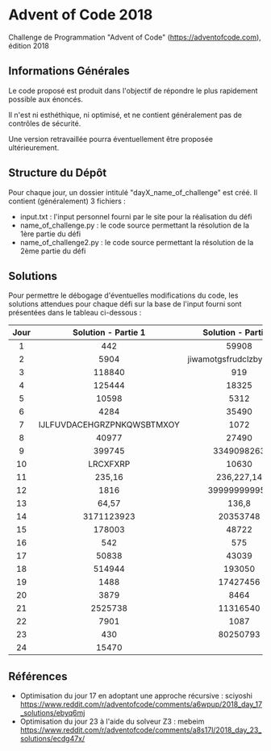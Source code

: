 # Advent of Code 2018

Challenge de Programmation "Advent of Code" (<https://adventofcode.com>), édition 2018

## Informations Générales

Le code proposé est produit dans l'objectif de répondre le plus rapidement possible aux énoncés.

Il n'est ni esthéthique, ni optimisé, et ne contient généralement pas de contrôles de sécurité.

Une version retravaillée pourra éventuellement être proposée ultérieurement.

## Structure du Dépôt

Pour chaque jour, un dossier intitulé "dayX_name_of_challenge" est créé. Il contient (généralement) 3 fichiers :

* input.txt : l'input personnel fourni par le site pour la réalisation du défi
* name_of_challenge.py : le code source permettant la résolution de la 1ère partie du défi
* name_of_challenge2.py : le code source permettant la résolution de la 2ème partie du défi

## Solutions

Pour permettre le débogage d'éventuelles modifications du code, les solutions attendues pour chaque défi sur la base de l'input fourni sont présentées dans le tableau ci-dessous :

| Jour |     Solution - Partie 1     |     Solution - Partie 2     |
|:----:|:---------------------------:|:---------------------------:|
|  1   |              442            |              59908          |
|  2   |              5904           | jiwamotgsfrudclzbyzkhlrvp   |
|  3   |             118840          |               919           |
|  4   |             125444          |             18325           |
|  5   |              10598          |              5312           |
|  6   |              4284           |             35490           |
|  7   | IJLFUVDACEHGRZPNKQWSBTMXOY  |               1072          |
|  8   |               40977         |              27490          |
|  9   |            399745           |            3349098263       |
| 10   |              LRCXFXRP       |              10630          |
| 11   |            235,16           |           236,227,14        |
| 12   |            1816             |           399999999957      |
| 13   |            64,57            |              136,8          |
| 14   |           3171123923        |             20353748        |
| 15   |            178003           |               48722         |
| 16   |            542              |               575           |
| 17   |            50838            |               43039         |
| 18   |            514944           |               193050        |
| 19   |            1488             |              17427456       |
| 20   |            3879             |              8464           |
| 21   |             2525738         |             11316540        |
| 22   |            7901             |              1087           |
| 23   |            430              |             80250793        |
| 24   |            15470            |                             |

## Références

* Optimisation du jour 17 en adoptant une approche récursive : sciyoshi <https://www.reddit.com/r/adventofcode/comments/a6wpup/2018_day_17_solutions/ebyq6mj>
* Optimisation du jour 23 à l'aide du solveur Z3 : mebeim <https://www.reddit.com/r/adventofcode/comments/a8s17l/2018_day_23_solutions/ecdg47x/>